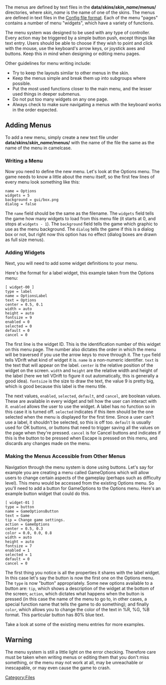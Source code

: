 The menus are defined by text files in the **data/skins/*skin\_name*/menus/** directories, where *skin\_name* is the name of one of the skins. The menus are defined in text files in the [Config file format](Config_file_format.md). Each of the menu "pages" contains a number of menu "widgets", which have a variety of functions.

The menu system was designed to be used with any type of controller. Every action may be triggered by a simple button push, except things like text entry. Users should be able to choose if they wish to point and click with the mouse, use the keyboard's arrow keys, or joystick axes and buttons. Keep this in mind when designing or editing menu pages.

Other guidelines for menu writing include:

-   Try to keep the layouts similar to other menus in the skin.
-   Keep the menus simple and break them up into subgroups where possible.
-   Put the most used functions closer to the main menu, and the lesser used things in deeper submenus.
-   Do not put too many widgets on any one page.
-   Always check to make sure navigating a menus with the keyboard works in the order expected.

Adding Menus
------------

To add a new menu, simply create a new text file under **data/skins/*skin\_name*/menus/** with the name of the file the same as the name of the menu in camelcase.

### Writing a Menu

Now you need to define the new menu. Let's look at the Options menu. The game needs to know a little about the menu itself, so the first few lines of every menu look something like this:

    name = Options
    widgets = 5
    background = gui/box.png
    dialog = false

The `name` field should be the same as the filename. The `widgets` field tells the game how many widgets to load from this menu file (it starts at 0, and stops at `widgets - 1`). The `background` field tells the game which graphic to use as the menu background. The `dialog` tells the game if this is a dialog box or not, but right now this option has no effect (dialog boxes are drawn as full size menus).

### Adding Widgets

Next, you will need to add some widget definitions to your menu.

Here's the format for a label widget, this example taken from the Options menu:

    [ widget-00 ]
    type = label
    name = OptionsLabel
    text = Options
    center = 0.5, 0.1
    width = auto
    height = auto
    fontsize = 9
    enabled = 0
    selected = 0
    default = 0
    cancel = 0

The first line is the widget ID. This is the identification number of this widget on this menu page. The number also dictates the order in which the menu will be traversed if you use the arrow keys to move through it. The `type` field tells VDrift what kind of widget it is. `name` is a non-numeric identifier. `text` is the text that will appear on the label. `center` is the relative position of the widget on the screen. `width` and `height` are the relative width and height of the label (here we tell VDrift to figure it out automatically, this is generally a good idea). `fontsize` is the size to draw the text, the value 9 is pretty big, which is good because this label is the menu title.

The next values, `enabled`, `selected`, `default`, and `cancel`, are boolean values. These are available in every widget and tell how the user can interact with it. `enabled` allows the user to use the widget. A label has no function so in this case it is turned off. `selected` indicates if this item should be the one selected when the menu is displayed for the first time. Since a user can't use a label, it shouldn't be selected, so this is off too. `default` is usually used for OK buttons, or buttons that need to trigger saving all the values on the page when they're pressed. `cancel` is for Cancel buttons and indicates if this is the button to be pressed when Escape is pressed on this menu, and discards any changes made on the menu.

### Making the Menus Accessible from Other Menus

Navigation through the menu system is done using buttons. Let's say for example you are creating a menu called GameOptions which will allow users to change certain aspects of the gameplay (perhaps such as difficulty level). This menu would be accessed from the existing Options menu. So you'll need to add a button for GameOptions to the Options menu. Here's an example button widget that could do this.

    [ widget-01 ]
    type = button
    name = GameOptionsButton
    text = Game
    tip = Change game settings.
    action = GameOptions
    center = 0.5, 0.3
    color = 0.0, 0.0, 0.8
    width = auto
    height = auto
    fontsize = 7
    enabled = 1
    selected = 1
    default = 0
    cancel = 0

The first thing you notice is all the properties it shares with the label widget. In this case let's say the button is now the first one on the Options menu. The `type` is now "button" appropriately. Some new options available to a button are: `tip`, which shows a description of the widget at the bottom of the screen; `action`, which dictates what happens when the button is pressed (in this case the name of the menu to go to, in other cases, a special function name that tells the game to do something); and finally `color`, which allows you to change the color of the text in %R, %G, %B format. This particular button has 80% blue text.

Take a look at some of the existing menu entries for more examples.

Warning
-------

The menu system is still a little light on the error checking. Therefore care must be taken when writing menus or editing them that you don't miss something, or the menu may not work at all, may be unreachable or inescapable, or may even cause the game to crash.

<Category:Files>
